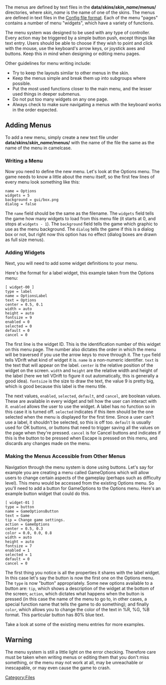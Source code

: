 The menus are defined by text files in the **data/skins/*skin\_name*/menus/** directories, where *skin\_name* is the name of one of the skins. The menus are defined in text files in the [Config file format](Config_file_format.md). Each of the menu "pages" contains a number of menu "widgets", which have a variety of functions.

The menu system was designed to be used with any type of controller. Every action may be triggered by a simple button push, except things like text entry. Users should be able to choose if they wish to point and click with the mouse, use the keyboard's arrow keys, or joystick axes and buttons. Keep this in mind when designing or editing menu pages.

Other guidelines for menu writing include:

-   Try to keep the layouts similar to other menus in the skin.
-   Keep the menus simple and break them up into subgroups where possible.
-   Put the most used functions closer to the main menu, and the lesser used things in deeper submenus.
-   Do not put too many widgets on any one page.
-   Always check to make sure navigating a menus with the keyboard works in the order expected.

Adding Menus
------------

To add a new menu, simply create a new text file under **data/skins/*skin\_name*/menus/** with the name of the file the same as the name of the menu in camelcase.

### Writing a Menu

Now you need to define the new menu. Let's look at the Options menu. The game needs to know a little about the menu itself, so the first few lines of every menu look something like this:

    name = Options
    widgets = 5
    background = gui/box.png
    dialog = false

The `name` field should be the same as the filename. The `widgets` field tells the game how many widgets to load from this menu file (it starts at 0, and stops at `widgets - 1`). The `background` field tells the game which graphic to use as the menu background. The `dialog` tells the game if this is a dialog box or not, but right now this option has no effect (dialog boxes are drawn as full size menus).

### Adding Widgets

Next, you will need to add some widget definitions to your menu.

Here's the format for a label widget, this example taken from the Options menu:

    [ widget-00 ]
    type = label
    name = OptionsLabel
    text = Options
    center = 0.5, 0.1
    width = auto
    height = auto
    fontsize = 9
    enabled = 0
    selected = 0
    default = 0
    cancel = 0

The first line is the widget ID. This is the identification number of this widget on this menu page. The number also dictates the order in which the menu will be traversed if you use the arrow keys to move through it. The `type` field tells VDrift what kind of widget it is. `name` is a non-numeric identifier. `text` is the text that will appear on the label. `center` is the relative position of the widget on the screen. `width` and `height` are the relative width and height of the label (here we tell VDrift to figure it out automatically, this is generally a good idea). `fontsize` is the size to draw the text, the value 9 is pretty big, which is good because this label is the menu title.

The next values, `enabled`, `selected`, `default`, and `cancel`, are boolean values. These are available in every widget and tell how the user can interact with it. `enabled` allows the user to use the widget. A label has no function so in this case it is turned off. `selected` indicates if this item should be the one selected when the menu is displayed for the first time. Since a user can't use a label, it shouldn't be selected, so this is off too. `default` is usually used for OK buttons, or buttons that need to trigger saving all the values on the page when they're pressed. `cancel` is for Cancel buttons and indicates if this is the button to be pressed when Escape is pressed on this menu, and discards any changes made on the menu.

### Making the Menus Accessible from Other Menus

Navigation through the menu system is done using buttons. Let's say for example you are creating a menu called GameOptions which will allow users to change certain aspects of the gameplay (perhaps such as difficulty level). This menu would be accessed from the existing Options menu. So you'll need to add a button for GameOptions to the Options menu. Here's an example button widget that could do this.

    [ widget-01 ]
    type = button
    name = GameOptionsButton
    text = Game
    tip = Change game settings.
    action = GameOptions
    center = 0.5, 0.3
    color = 0.0, 0.0, 0.8
    width = auto
    height = auto
    fontsize = 7
    enabled = 1
    selected = 1
    default = 0
    cancel = 0

The first thing you notice is all the properties it shares with the label widget. In this case let's say the button is now the first one on the Options menu. The `type` is now "button" appropriately. Some new options available to a button are: `tip`, which shows a description of the widget at the bottom of the screen; `action`, which dictates what happens when the button is pressed (in this case the name of the menu to go to, in other cases, a special function name that tells the game to do something); and finally `color`, which allows you to change the color of the text in %R, %G, %B format. This particular button has 80% blue text.

Take a look at some of the existing menu entries for more examples.

Warning
-------

The menu system is still a little light on the error checking. Therefore care must be taken when writing menus or editing them that you don't miss something, or the menu may not work at all, may be unreachable or inescapable, or may even cause the game to crash.

<Category:Files>
